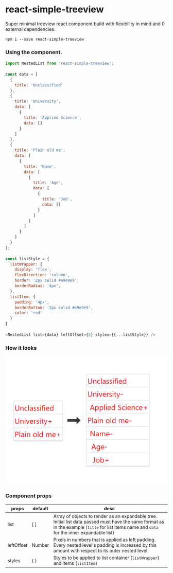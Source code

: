 # react-simple-treeview
Super minimal treeview react component build with flexibility in mind and 0 external dependencies.
```
npm i --save react-simple-treeview
```

### Using the component.

```javascript
import NestedList from 'react-simple-treeview';

const data = [
  {
    title: 'Unclassified'
  },
  {
    title: 'University',
    data: [
      {
        title: 'Applied Science',
        data: []
      }
    ]
  },
  {
    title: 'Plain old me',
    data: [
      {
        title: 'Name',
        data: [
          {
            title: 'Age',
            data: [
              {
                title: 'Job',
                data: []
              }
            ]
          }
        ]
      }
    ]
  }
];
  
const listStyle = {
  listWrapper: {
    display: 'flex',
    flexDirection: 'column',
    border: '2px solid #e9e9e9',
    borderRadius: '4px',
  },
  listItem: {
    padding: '4px',
    borderBottom: '2px solid #e9e9e9',
    color: 'red'
  }
}

<NestedList list={data} leftOffset={5} styles={{...listStyle}} />
```
### How it looks
![Above Example](./example-result.png)

### Component props

| props | default | desc
|------|------|------
|list| [ ]| Array of objects to render as an expandable tree. Initial list data passed must have the same format as in the example (`title` for list items name and `data` for the inner expandable list)
|leftOffset| Number | Pixels in numbers that is applied as left padding. Every nested level's padding is increased by this amount with respect to its outer nested level. 
|styles| { } | Styles to be applied to list container (`listWrapper`) and items (`listItem`)
